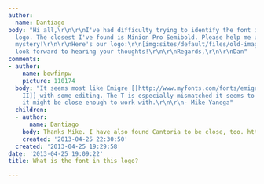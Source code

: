 ```yaml
---
author:
  name: Dantiago
body: "Hi all,\r\n\r\nI've had difficulty trying to identify the font in my organization's
  logo. The closest I've found is Minion Pro Semibold. Please help me unravel the
  mystery!\r\n\r\nHere's our logo:\r\n[img:sites/default/files/old-images/logo_3736.jpg]\r\n\r\nI
  look forward to hearing your thoughts!\r\n\r\nRegards,\r\n\r\nDan"
comments:
- author:
    name: bowfinpw
    picture: 110174
  body: "It seems most like Emigre [[http://www.myfonts.com/fonts/emigre/matrix-ii-ot/?refby=bowfin|Matrix
    II]] with some editing. The T is especially mismatched it seems to me. Anyway,
    it might be close enough to work with.\r\n\r\n- Mike Yanega"
  children:
  - author:
      name: Dantiago
    body: Thanks Mike. I have also found Cantoria to be close, too. http://www.fonts.com/font/adobe/cantoria/roman?SiteId=15
    created: '2013-04-25 22:30:50'
  created: '2013-04-25 19:29:58'
date: '2013-04-25 19:09:22'
title: What is the font in this logo?

---
```

